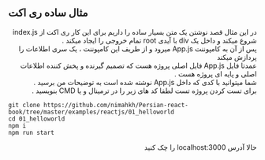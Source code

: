 ##  مثال ساده ری اکت 
<div dir="rtl" align="right">
در این مثال قصد نوشتن یک متن بسیار ساده را داریم 
برای این کار ری اکت از index.js  شروع میکند و داخل یک div  با آیدی root تمام خروجی را ایجاد میکند . 
<br/>
پس از آن به کامپوننت App.js  میرود و از طریف این کامپوننت ، یک سری اطلاعات را پردازش میکند 
<br/>
عمدتا فایل App.js  فایل اصلی پروژه هست که تصمیم گیرنده و پخش کننده اطلاعات اصلی و پایه ای پروژه هست . 
<br/>
شما میتوانید با کدی که داخل App.js  نوشته شده است به توضیحات من برسید . 
<br/>
برای تست کردن پروژه تست لطفا کد های زیر را در ترمینال و یا CMD  بنویسید . 
<br/>
<div dir="ltr" align="left">
  
```
git clone https://github.com/nimahkh/Persian-react-book/tree/master/examples/reactjs/01_helloworld
cd 01_helloworld
npm i 
npm run start
``` 
</div>
حالا آدرس ‌localhost:3000  را چک کنید

</div>
